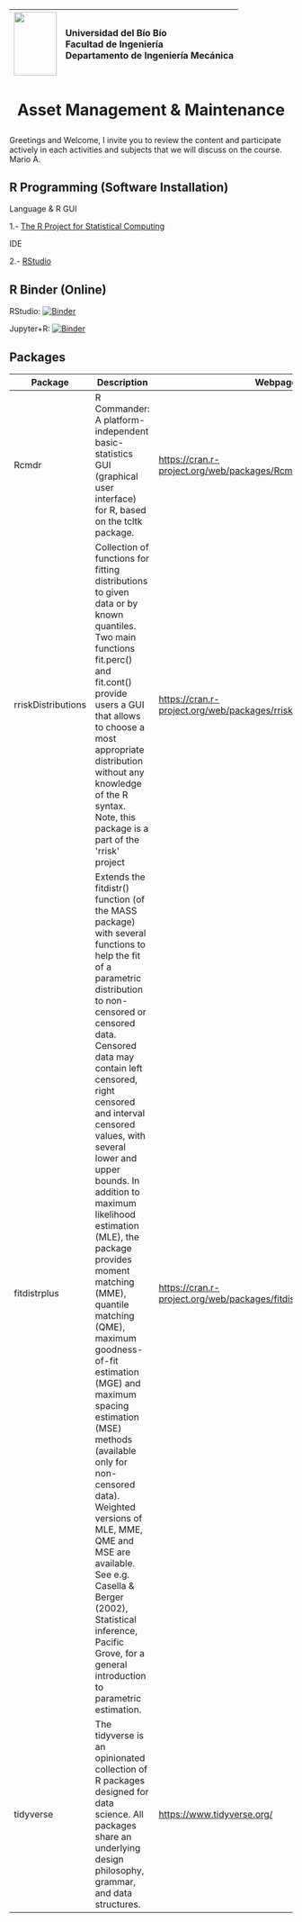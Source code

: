 <img src="http://www.ubiobio.cl/mcc/images/logosimbologia.png" width="75.66667" height="113.3333" /> | <p align="left">Universidad del Bío Bío<br/> Facultad de Ingeniería <br/> Departamento de Ingeniería Mecánica</p>
:-------------------------:|:-------------------------:
# __<p align="center">Asset Management & Maintenance</p>__
Greetings and Welcome, I invite you to review the content and participate actively in each activities and subjects that we will discuss on the course.
Mario A.
## R Programming (Software Installation)
Language & R GUI

1.- [The R Project for Statistical Computing](https://www.r-project.org/)

IDE

2.- [RStudio](https://rstudio.com/)

## R Binder (Online)
RStudio: [![Binder](http://mybinder.org/badge_logo.svg)](http://mybinder.org/v2/gh/binder-examples/r/master?urlpath=rstudio)

Jupyter+R: [![Binder](http://mybinder.org/badge_logo.svg)](http://mybinder.org/v2/gh/binder-examples/r/master?filepath=index.ipynb)

## Packages
| Package | Description | Webpage |
| ------ | ------ | ------ |
| Rcmdr | R Commander: A platform-independent basic-statistics GUI (graphical user interface) for R, based on the tcltk package. | https://cran.r-project.org/web/packages/Rcmdr/index.html |
| rriskDistributions | Collection of functions for fitting distributions to given data or by known quantiles. Two main functions fit.perc() and fit.cont() provide users a GUI that allows to choose a most appropriate distribution without any knowledge of the R syntax. Note, this package is a part of the 'rrisk' project | https://cran.r-project.org/web/packages/rriskDistributions/index.html |
| fitdistrplus | Extends the fitdistr() function (of the MASS package) with several functions to help the fit of a parametric distribution to non-censored or censored data. Censored data may contain left censored, right censored and interval censored values, with several lower and upper bounds. In addition to maximum likelihood estimation (MLE), the package provides moment matching (MME), quantile matching (QME), maximum goodness-of-fit estimation (MGE) and maximum spacing estimation (MSE) methods (available only for non-censored data). Weighted versions of MLE, MME, QME and MSE are available. See e.g. Casella & Berger (2002), Statistical inference, Pacific Grove, for a general introduction to parametric estimation. | https://cran.r-project.org/web/packages/fitdistrplus/index.html |
| tidyverse | The tidyverse is an opinionated collection of R packages designed for data science. All packages share an underlying design philosophy, grammar, and data structures. | https://www.tidyverse.org/ |
